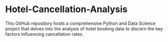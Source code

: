# Hotel-Cancellation-Analysis
This GitHub repository hosts a comprehensive Python and Data Science project that delves into the analysis of hotel booking data to discern the key factors influencing cancellation rates. 
